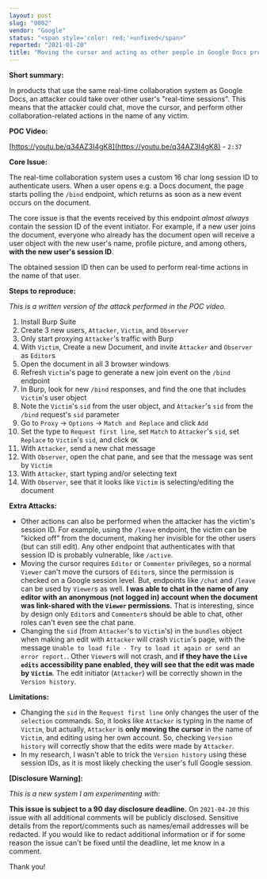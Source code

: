 ```yaml
---
layout: post
slug: "0002"
vendor: "Google"
status: "<span style='color: red;'>unfixed</span>"
reported: "2021-01-20"
title: "Moving the cursor and acting as other people in Google Docs products"
---
```


**Short summary:**

In products that use the same real-time collaboration system as Google Docs, an attacker could take over other user's "real-time sessions". This means that the attacker could chat, move the cursor, and perform other collaboration-related actions in the name of any victim.

**POC Video:**

[https://youtu.be/q34AZ3I4gK8](https://youtu.be/q34AZ3I4gK8) - `2:37`

**Core Issue:**

The real-time collaboration system uses a custom 16 char long session ID to authenticate users. When a user opens e.g. a Docs document, the page starts polling the `/bind` endpoint, which returns as soon as a new event occurs on the document.

The core issue is that the events received by this endpoint *almost always* contain the session ID of the event initiator. For example, if a new user joins the document, everyone who already has the document open will receive a user object with the new user's name, profile picture, and among others, **with the new user's session ID**.

The obtained session ID then can be used to perform real-time actions in the name of that user.

**Steps to reproduce:**

*This is a written version of the attack performed in the POC video.*
1. Install Burp Suite
2. Create 3 new users, `Attacker`, `Victim`, and `Observer`
3. Only start proxying `Attacker`'s traffic with Burp
4. With `Victim`, Create a new Document, and invite `Attacker` and `Observer` as `Editor`s
5. Open the document in all 3 browser windows
6. Refresh `Victim`'s page to generate a new join event on the `/bind` endpoint
7. In Burp, look for new `/bind` responses, and find the one that includes `Victim`'s user object
8. Note the `Victim`'s `sid` from the user object, and `Attacker`'s `sid` from the `/bind` request's `sid` parameter
9. Go to `Proxy` -> `Options` -> `Match and Replace` and click `Add`
10. Set the type to `Request first line`, set `Match` to `Attacker`'s `sid`, set `Replace` to `Victim`'s `sid`, and click `OK`
11. With `Attacker`, send a new chat message
12. With `Observer`, open the chat pane, and see that the message was sent by `Victim`
13. With `Attacker`, start typing and/or selecting text
14. With `Observer`, see that it looks like `Victim` is selecting/editing the document

**Extra Attacks:**

- Other actions can also be performed when the attacker has the victim's session ID. For example, using the `/leave` endpoint, the victim can be "kicked off" from the document, making her invisible for the other users (but can still edit). Any other endpoint that authenticates with that session ID is probably vulnerable, like `/active`.
- Moving the cursor requires `Editor` or `Commenter` privileges, so a normal `Viewer` can't move the cursors of `Editor`s, since the permission is checked on a Google session level. But, endpoints like `/chat` and `/leave` can be used by `Viewer`s as well. **I was able to chat in the name of any editor with an anonymous (not logged in) account when the document was link-shared with the `Viewer` permissions.** That is interesting, since by design only `Editor`s and `Commenter`s should be able to chat, other roles can't even see the chat pane.
- Changing the `sid` (from `Attacker`'s to `Victim`'s) in the `bundles` object when making an edit with `Attacker` will crash `Victim`'s page, with the message `Unable to load file - Try to load it again or send an error report.`. Other `Viewer`s will not crash, and **if they have the `Live edits` accessibility pane enabled, they will see that the edit was made by `Victim`**. The edit initiator (`Attacker`) will be correctly shown in the `Version history`.

**Limitations:**

- Changing the `sid` in the `Request first line` only changes the user of the `selection` commands. So, it looks like `Attacker` is typing in the name of `Victim`, but actually, `Attacker` is **only moving the cursor** in the name of `Victim`, and editing using her own account. So, checking `Version history` will correctly show that the edits were made by `Attacker`.
- In my research, I wasn't able to trick the `Version history` using these session IDs, as it is most likely checking the user's full Google session.

**[Disclosure Warning]:**

*This is a new system I am experimenting with:*

**This issue is subject to a 90 day disclosure deadline.** On `2021-04-20` this issue with all additional comments will be publicly disclosed. Sensitive details from the report/comments such as names/email addresses will be redacted. If you would like to redact additional information or if for some reason the issue can't be fixed until the deadline, let me know in a comment.

Thank you!
